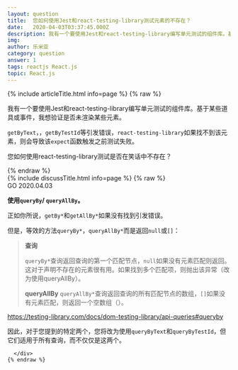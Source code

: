 ```yaml
---
layout: question
title:  您如何使用Jest和react-testing-library测试元素的不存在？
date:   2020-04-03T03:37:45.000Z
description: 我有一个要使用Jest和react-testing-library编写单元测试的组件库。基于某些道具或事件，我想验证是否未渲染某些元素。getByTe...
img: 
author: 乐米亚
category: question
answer: 1
tags: reactjs React.js
topic: React.js
---
```

<div class="article-root">
  <div class="article">
    {% include articleTitle.html info=page %}
    {% raw %}
    <div class="article-content"><p><font style="vertical-align: inherit;"><font style="vertical-align: inherit;">我有一个要使用Jest和react-testing-library编写单元测试的组件库。</font><font style="vertical-align: inherit;">基于某些道具或事件，我想验证是否未渲染某些元素。</font></font></p>

<p><code>getByText</code><font style="vertical-align: inherit;"><font style="vertical-align: inherit;">，，</font></font><code>getByTestId</code><font style="vertical-align: inherit;"><font style="vertical-align: inherit;">等引发错误，</font></font><code>react-testing-library</code><font style="vertical-align: inherit;"><font style="vertical-align: inherit;">如果找不到该元素，则会导致该</font></font><code>expect</code><font style="vertical-align: inherit;"><font style="vertical-align: inherit;">函数触发</font><font style="vertical-align: inherit;">之前测试失败</font><font style="vertical-align: inherit;">。</font></font></p>

<p><font style="vertical-align: inherit;"><font style="vertical-align: inherit;">您如何使用react-testing-library测试是否在笑话中不存在？</font></font></p></div>
    {% endraw %}
  </div>

  <div class="discuss-wrapper">
    {% include discussTitle.html info=page %}
    {% raw %}
    <div class="discuss-item">
        <div class="discuss-parent">
          <div class="discuss-meta">
            <span class="discuss-user">GO</span>
            <span class="discuss-time">2020.04.03</span>
          </div>
          <div class="discuss-comment"><p><strong><font style="vertical-align: inherit;"><font style="vertical-align: inherit;">使用</font></font><code>queryBy</code><font style="vertical-align: inherit;"><font style="vertical-align: inherit;">/ </font></font><code>queryAllBy</code><font style="vertical-align: inherit;"><font style="vertical-align: inherit;">。</font></font></strong></p>

<p><font style="vertical-align: inherit;"><font style="vertical-align: inherit;">正如你所说，</font></font><code>getBy*</code><font style="vertical-align: inherit;"><font style="vertical-align: inherit;">和</font></font><code>getAllBy*</code><font style="vertical-align: inherit;"><font style="vertical-align: inherit;">如果没有找到引发错误。</font></font></p>

<p><font style="vertical-align: inherit;"><font style="vertical-align: inherit;">但是，等效的方法</font></font><code>queryBy*</code><font style="vertical-align: inherit;"><font style="vertical-align: inherit;">，</font></font><code>queryAllBy*</code><font style="vertical-align: inherit;"><font style="vertical-align: inherit;">而是返回</font></font><code>null</code><font style="vertical-align: inherit;"><font style="vertical-align: inherit;">或</font></font><code>[]</code><font style="vertical-align: inherit;"><font style="vertical-align: inherit;">：</font></font></p>

<blockquote>
  <p><strong><font style="vertical-align: inherit;"><font style="vertical-align: inherit;">查询</font></font></strong></p>
  
  <p><code>queryBy*</code><font style="vertical-align: inherit;"><font style="vertical-align: inherit;">查询返回查询的第一个匹配节点，</font></font><code>null</code><font style="vertical-align: inherit;"><font style="vertical-align: inherit;">如果没有元素匹配则</font><font style="vertical-align: inherit;">返回</font><font style="vertical-align: inherit;">。</font><font style="vertical-align: inherit;">这对于声明不存在的元素很有用。</font><font style="vertical-align: inherit;">如果找到多个匹配项，则抛出该异常（改为使用queryAllBy）。</font></font></p>
  
  <p><strong><font style="vertical-align: inherit;"><font style="vertical-align: inherit;">queryAllBy</font></font></strong>
  <code>queryAllBy*</code><font style="vertical-align: inherit;"><font style="vertical-align: inherit;">查询返回查询的所有匹配节点的数组，</font></font><code>[]</code><font style="vertical-align: inherit;"><font style="vertical-align: inherit;">如果没有元素匹配</font><font style="vertical-align: inherit;">，则返回一个空数组（</font><font style="vertical-align: inherit;">）。</font></font></p>
</blockquote>

<p><a href="https://testing-library.com/docs/dom-testing-library/api-queries#queryby" rel="noreferrer"><font style="vertical-align: inherit;"><font style="vertical-align: inherit;">https://testing-library.com/docs/dom-testing-library/api-queries#queryby</font></font></a></p>

<p><font style="vertical-align: inherit;"><font style="vertical-align: inherit;">因此，对于您提到的特定两个，您将改为使用</font></font><code>queryByText</code><font style="vertical-align: inherit;"><font style="vertical-align: inherit;">和</font></font><code>queryByTestId</code><font style="vertical-align: inherit;"><font style="vertical-align: inherit;">，但它们适用于所有查询，而不仅仅是这两个。</font></font></p></div>
        </div>
        
      </div>
    {% endraw %}
  </div>
<div>
